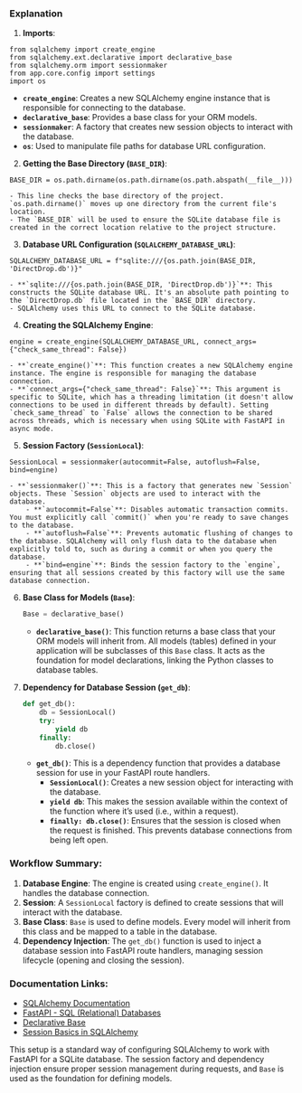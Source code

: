 
### Explanation

1. **Imports**:

```
from sqlalchemy import create_engine
from sqlalchemy.ext.declarative import declarative_base
from sqlalchemy.orm import sessionmaker
from app.core.config import settings
import os

```

- **`create_engine`**: Creates a new SQLAlchemy engine instance that is responsible for connecting to the database.
- **`declarative_base`**: Provides a base class for your ORM models.
- **`sessionmaker`**: A factory that creates new session objects to interact with the database.
- **`os`**: Used to manipulate file paths for database URL configuration.
2. **Getting the Base Directory (`BASE_DIR`)**:
    
```
BASE_DIR = os.path.dirname(os.path.dirname(os.path.abspath(__file__)))

```
    
    - This line checks the base directory of the project. `os.path.dirname()` moves up one directory from the current file's location.
    - The `BASE_DIR` will be used to ensure the SQLite database file is created in the correct location relative to the project structure.
3. **Database URL Configuration (`SQLALCHEMY_DATABASE_URL`)**:
    
```
SQLALCHEMY_DATABASE_URL = f"sqlite:///{os.path.join(BASE_DIR, 'DirectDrop.db')}"

```
    
    - **`sqlite:///{os.path.join(BASE_DIR, 'DirectDrop.db')}`**: This constructs the SQLite database URL. It's an absolute path pointing to the `DirectDrop.db` file located in the `BASE_DIR` directory.
    - SQLAlchemy uses this URL to connect to the SQLite database.
4. **Creating the SQLAlchemy Engine**:
    
```
engine = create_engine(SQLALCHEMY_DATABASE_URL, connect_args={"check_same_thread": False})

```
    
    - **`create_engine()`**: This function creates a new SQLAlchemy engine instance. The engine is responsible for managing the database connection.
    - **`connect_args={"check_same_thread": False}`**: This argument is specific to SQLite, which has a threading limitation (it doesn't allow connections to be used in different threads by default). Setting `check_same_thread` to `False` allows the connection to be shared across threads, which is necessary when using SQLite with FastAPI in async mode.
5. **Session Factory (`SessionLocal`)**:

```
SessionLocal = sessionmaker(autocommit=False, autoflush=False, bind=engine)

```
    
    - **`sessionmaker()`**: This is a factory that generates new `Session` objects. These `Session` objects are used to interact with the database.
        - **`autocommit=False`**: Disables automatic transaction commits. You must explicitly call `commit()` when you're ready to save changes to the database.
        - **`autoflush=False`**: Prevents automatic flushing of changes to the database. SQLAlchemy will only flush data to the database when explicitly told to, such as during a commit or when you query the database.
        - **`bind=engine`**: Binds the session factory to the `engine`, ensuring that all sessions created by this factory will use the same database connection.
6. **Base Class for Models (`Base`)**:
    
    ```python
    Base = declarative_base()
    
    ```
    
    - **`declarative_base()`**: This function returns a base class that your ORM models will inherit from. All models (tables) defined in your application will be subclasses of this `Base` class. It acts as the foundation for model declarations, linking the Python classes to database tables.
7. **Dependency for Database Session (`get_db`)**:
    
    ```python
    def get_db():
        db = SessionLocal()
        try:
            yield db
        finally:
            db.close()
    
    ```
    
    - **`get_db()`**: This is a dependency function that provides a database session for use in your FastAPI route handlers.
        - **`SessionLocal()`**: Creates a new session object for interacting with the database.
        - **`yield db`**: This makes the session available within the context of the function where it’s used (i.e., within a request).
        - **`finally: db.close()`**: Ensures that the session is closed when the request is finished. This prevents database connections from being left open.

### Workflow Summary:

1. **Database Engine**: The engine is created using `create_engine()`. It handles the database connection.
2. **Session**: A `SessionLocal` factory is defined to create sessions that will interact with the database.
3. **Base Class**: `Base` is used to define models. Every model will inherit from this class and be mapped to a table in the database.
4. **Dependency Injection**: The `get_db()` function is used to inject a database session into FastAPI route handlers, managing session lifecycle (opening and closing the session).

### Documentation Links:

- [SQLAlchemy Documentation](https://docs.sqlalchemy.org/en/14/core/engines.html)
- [FastAPI - SQL (Relational) Databases](https://fastapi.tiangolo.com/tutorial/sql-databases/)
- [Declarative Base](https://docs.sqlalchemy.org/en/14/orm/extensions/declarative/basic_use.html)
- [Session Basics in SQLAlchemy](https://docs.sqlalchemy.org/en/14/orm/session_basics.html)

This setup is a standard way of configuring SQLAlchemy to work with FastAPI for a SQLite database. The session factory and dependency injection ensure proper session management during requests, and `Base` is used as the foundation for defining models.